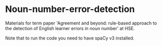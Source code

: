 # Noun-number-error-detection
Materials for term paper 'Agreement and beyond: rule-based approach to the detection of English learner errors in noun number' at HSE.

Note that to run the code you need to have spaCy v3 installed.
